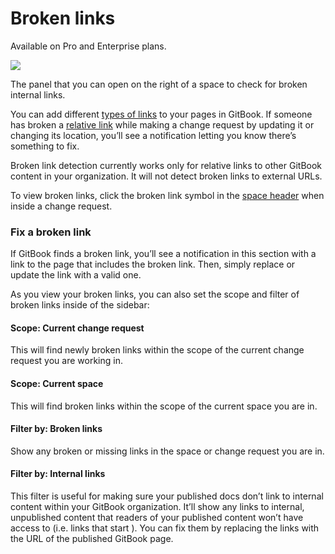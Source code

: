 # Broken links


Available on Pro and Enterprise plans.

![](image-not-found)

The panel that you can open on the right of a space to check for broken internal links.

You can add different [types of links](formatting/inline.md#links) to your pages in GitBook. If someone has broken a [relative link](formatting/inline.md#relative-links) while making a change request by updating it or changing its location, you’ll see a notification letting you know there’s something to fix.

Broken link detection currently works only for relative links to other GitBook content in your organization. It will not detect broken links to external URLs.

To view broken links, click the broken link symbol in the [space header](../resources/gitbook-ui.md#space-header) when inside a change request.

### Fix a broken link


If GitBook finds a broken link, you’ll see a notification in this section with a link to the page that includes the broken link. Then, simply replace or update the link with a valid one.

As you view your broken links, you can also set the scope and filter of broken links inside of the sidebar:

#### Scope: Current change request


This will find newly broken links within the scope of the current change request you are working in.

#### Scope: Current space


This will find broken links within the scope of the current space you are in.

#### Filter by: Broken links


Show any broken or missing links in the space or change request you are in.

#### Filter by: Internal links


This filter is useful for making sure your published docs don’t link to internal content within your GitBook organization. It’ll show any links to internal, unpublished content that readers of your published content won’t have access to (i.e. links that start ). You can fix them by replacing the links with the URL of the published GitBook page.